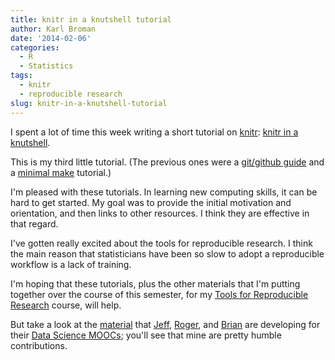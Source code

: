 ```yaml
---
title: knitr in a knutshell tutorial
author: Karl Broman
date: '2014-02-06'
categories:
  - R
  - Statistics
tags:
  - knitr
  - reproducible research
slug: knitr-in-a-knutshell-tutorial
---
```


I spent a lot of time this week writing a short tutorial on [knitr](http://yihui.name/knitr/): [knitr in a knutshell](http://kbroman.github.io/knitr_knutshell).

This is my third little tutorial. (The previous ones were a [git/github guide](http://kbroman.github.io/github_tutorial) and a [minimal make](http://kbroman.github.io/minimal_make) tutorial.)

I'm pleased with these tutorials. In learning new computing skills, it can be hard to get started. My goal was to provide the initial motivation and orientation, and then links to other resources. I think they are effective in that regard.

I've gotten really excited about the tools for reproducible research. I think the main reason that statisticians have been so slow to adopt a reproducible workflow is a lack of training.

I'm hoping that these tutorials, plus the other materials that I'm putting together over the course of this semester, for my [Tools for Reproducible Research](http://kbroman.github.io/Tools4RR) course, will help.

But take a look at the [material](https://github.com/DataScienceSpecialization/courses) that [Jeff](http://www.biostat.jhsph.edu/~jleek/), [Roger](http://www.biostat.jhsph.edu/~rpeng/), and [Brian](http://www.bcaffo.com/) are developing for their [Data Science MOOCs](http://simplystatistics.org/2014/01/21/the-johns-hopkins-data-science-specialization-on-coursera/); you'll see that mine are pretty humble contributions.
